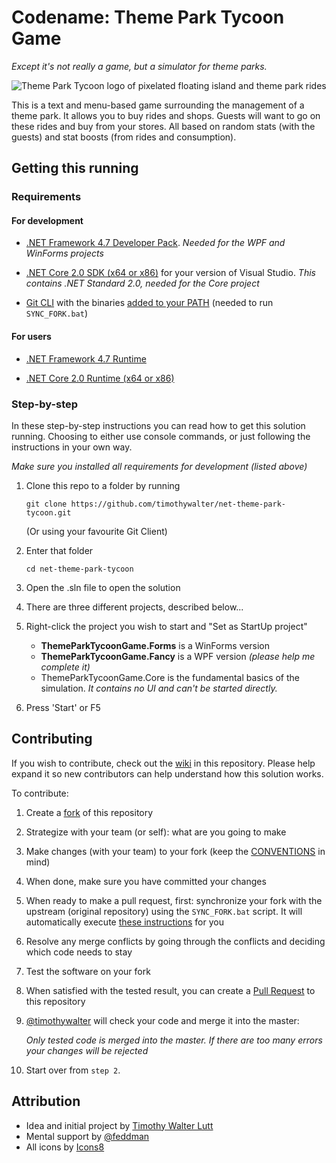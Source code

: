 # Codename: Theme Park Tycoon Game

*Except it's not really a game, but a simulator for theme parks.*

![Theme Park Tycoon logo of pixelated floating island and theme park rides](https://raw.githubusercontent.com/timothywalter/net-theme-park-tycoon/8e045619f80b3c6dfd557e76e25d19081edd72b7/Resources/logo-small.png)

This is a text and menu-based game surrounding the management of a theme park. It allows you to buy rides and shops. Guests will want to go on these rides and buy from your stores. All based on random stats (with the guests) and stat boosts (from rides and consumption).



## Getting this running

### Requirements

#### For development

* [.NET Framework 4.7 Developer Pack](<https://dotnet.microsoft.com/download/visual-studio-sdks>). *Needed for the WPF and WinForms projects*

* [.NET Core 2.0 SDK (x64 or x86)](<https://dotnet.microsoft.com/download/visual-studio-sdks>) for your version of Visual Studio. *This contains .NET Standard 2.0, needed for the Core project*

* [Git CLI](<https://git-scm.com/downloads>) with the binaries [added to your PATH](<https://hackernoon.com/install-git-on-windows-9acf2a1944f0>) (needed to run `SYNC_FORK.bat`)



#### For users

- [.NET Framework 4.7 Runtime](<https://dotnet.microsoft.com/download/visual-studio-sdks>)

- [.NET Core 2.0 Runtime (x64 or x86)](<https://dotnet.microsoft.com/download/visual-studio-sdks>)



### Step-by-step

In these step-by-step instructions you can read how to get this solution running. Choosing to either use console commands, or just following the instructions in your own way.

*Make sure you installed all requirements for development (listed above)*

1. Clone this repo to a folder by running

   `git clone https://github.com/timothywalter/net-theme-park-tycoon.git`

   (Or using your favourite Git Client)

2. Enter that folder

   `cd net-theme-park-tycoon`

3. Open the .sln file to open the solution

4. There are three different projects, described below...

5. Right-click the project you wish to start and "Set as StartUp project"

   * **ThemeParkTycoonGame.Forms** is a WinForms version
   * **ThemeParkTycoonGame.Fancy** is a WPF version *(please help me complete it)*
   * ThemeParkTycoonGame.Core is the fundamental basics of the simulation. *It contains no UI and can't be started directly.*

6. Press 'Start' or F5



## Contributing

If you wish to contribute, check out the [wiki](https://github.com/timothywalter/net-theme-park-tycoon/wiki) in this repository. Please help expand it so new contributors can help understand how this solution works.



To contribute:

1. Create a [fork](<https://github.com/timothywalter/net-theme-park-tycoon/fork>) of this repository

2. Strategize with your team (or self): what are you going to make

3. Make changes (with your team) to your fork (keep the [CONVENTIONS](CONVENTIONS.md) in mind)

4. When done, make sure you have committed your changes

5. When ready to make a pull request, first: synchronize your fork with the upstream (original repository) using the `SYNC_FORK.bat` script. It will automatically execute [these instructions](<https://help.github.com/en/github/collaborating-with-issues-and-pull-requests/syncing-a-fork>) for you

6. Resolve any merge conflicts by going through the conflicts and deciding which code needs to stay

7. Test the software on your fork

8. When satisfied with the tested result, you can create a [Pull Request](<https://github.com/timothywalter/net-theme-park-tycoon/pulls>) to this repository

9. [@timothywalter](<https://github.com/timothywalter/>) will check your code and merge it into the master:

   *Only tested code is merged into the master. If there are too many errors your changes will be rejected*

10. Start over from `step 2`.



## Attribution
* Idea and initial project by [Timothy Walter Lutt](https://github.com/timothywalter)
* Mental support by [@feddman](https://github.com/Feddman)
* All icons by [Icons8](https://icons8.com/)

